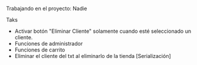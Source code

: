 Trabajando en el proyecto: Nadie

Taks
- Activar botón "Eliminar Cliente" solamente cuando esté seleccionado un cliente.
- Funciones de administrador
- Funciones de carrito
- Eliminar el cliente del txt al eliminarlo de la tienda [Serialización]



